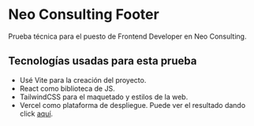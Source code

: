 # Neo Consulting Footer

Prueba técnica para el puesto de Frontend Developer en Neo Consulting.

## Tecnologías usadas para esta prueba

- Usé Vite para la creación del proyecto.
- React como biblioteca de JS.
- TailwindCSS para el maquetado y estilos de la web.
- Vercel como plataforma de despliegue.
  Puede ver el resultado dando click [aquí](https://neo-footer.vercel.app/).
